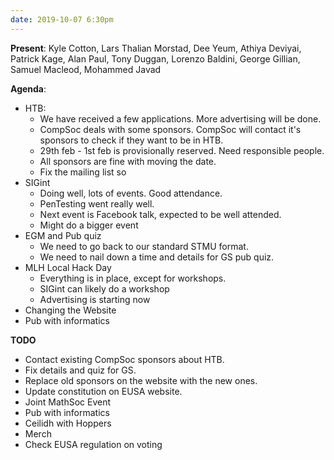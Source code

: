 ```yaml
---
date: 2019-10-07 6:30pm
---
```


**Present**:
Kyle Cotton, Lars Thalian Morstad, Dee Yeum, Athiya Deviyai, Patrick Kage, Alan Paul, Tony Duggan, Lorenzo Baldini, George Gillian, Samuel Macleod, Mohammed Javad

**Agenda**:

- HTB:
  - We have received a few applications. More advertising will be done.
  - CompSoc deals with some sponsors. CompSoc will contact it's sponsors to check if they want to be in HTB.
  - 29th feb - 1st feb is provisionally reserved. Need responsible people.
  - All sponsors are fine with moving the date.
  - Fix the mailing list so
- SIGint
  - Doing well, lots of events. Good attendance.
  - PenTesting went really well.
  - Next event is Facebook talk, expected to be well attended.
  - Might do a bigger event
- EGM and Pub quiz
  - We need to go back to our standard STMU format.
  - We need to nail down a time and details for GS pub quiz.
- MLH Local Hack Day
  - Everything is in place, except for workshops.
  - SIGint can likely do a workshop
  - Advertising is starting now
- Changing the Website
- Pub with informatics

**TODO**

- Contact existing CompSoc sponsors about HTB.
- Fix details and quiz for GS.
- Replace old sponsors on the website with the new ones.
- Update constitution on EUSA website.
- Joint MathSoc Event
- Pub with informatics
- Ceilidh with Hoppers
- Merch
- Check EUSA regulation on voting
